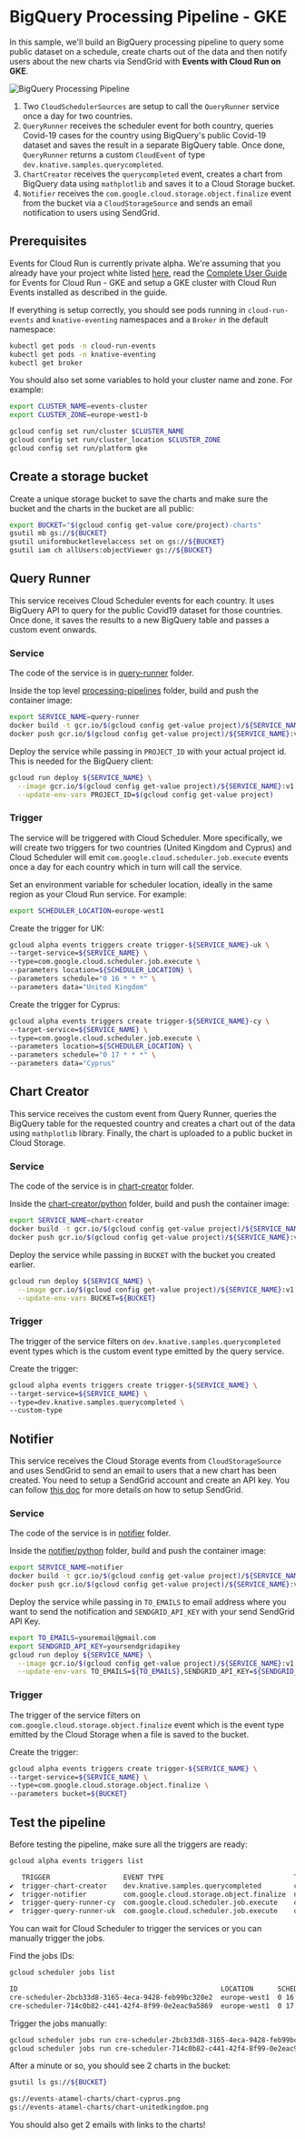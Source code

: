 # BigQuery Processing Pipeline - GKE

In this sample, we'll build an BigQuery processing pipeline to query some public
dataset on a schedule, create charts out of the data and then notify users about
the new charts via SendGrid with **Events with Cloud Run on GKE**.

![BigQuery Processing Pipeline](./images/bigquery-processing-pipeline-gke.png)

1. Two `CloudSchedulerSources` are setup to call the `QueryRunner` service once
   a day for two countries.
2. `QueryRunner` receives the scheduler event for both country, queries Covid-19
   cases for the country using BigQuery's public Covid-19 dataset and saves the
   result in a separate BigQuery table. Once done, `QueryRunner` returns a custom
   `CloudEvent` of type `dev.knative.samples.querycompleted`.
3. `ChartCreator` receives the `querycompleted` event, creates a chart from
   BigQuery data using `mathplotlib` and saves it to a Cloud Storage bucket.
4. `Notifier` receives the `com.google.cloud.storage.object.finalize` event from
   the bucket via a `CloudStorageSource` and sends an email notification to
   users using SendGrid.

## Prerequisites

Events for Cloud Run is currently private alpha. We're assuming that you already
have your project white listed
[here](https://sites.google.com/corp/view/eventsforcloudrun), read the [Complete
User
Guide](https://docs.google.com/document/d/16UHFfDQJlpFb1WsrPZ-DYEP8_HcLbbRPK1ScACXct6U/edit)
for Events for Cloud Run - GKE and setup a GKE cluster with Cloud Run Events
installed as described in the guide.

If everything is setup correctly, you should see pods running in
`cloud-run-events` and `knative-eventing` namespaces and a `Broker` in the
default namespace:

```bash
kubectl get pods -n cloud-run-events
kubectl get pods -n knative-eventing
kubectl get broker
```

You should also set some variables to hold your cluster name and zone. For
example:

```bash
export CLUSTER_NAME=events-cluster
export CLUSTER_ZONE=europe-west1-b

gcloud config set run/cluster $CLUSTER_NAME
gcloud config set run/cluster_location $CLUSTER_ZONE
gcloud config set run/platform gke
```

## Create a storage bucket

Create a unique storage bucket to save the charts and make sure the bucket and
the charts in the bucket are all public:

```bash
export BUCKET="$(gcloud config get-value core/project)-charts"
gsutil mb gs://${BUCKET}
gsutil uniformbucketlevelaccess set on gs://${BUCKET}
gsutil iam ch allUsers:objectViewer gs://${BUCKET}
```

## Query Runner

This service receives Cloud Scheduler events for each country. It uses BigQuery API
to query for the public Covid19 dataset for those countries. Once done, it saves
the results to a new BigQuery table and passes a custom event onwards.

### Service

The code of the service is in [query-runner](https://github.com/meteatamel/knative-tutorial/tree/master/eventing/processing-pipelines/bigquery/query-runner)
folder.

Inside the top level
[processing-pipelines](.https://github.com/meteatamel/knative-tutorial/tree/master/eventing/processing-pipelines)
folder, build and push the container image:

```bash
export SERVICE_NAME=query-runner
docker build -t gcr.io/$(gcloud config get-value project)/${SERVICE_NAME}:v1 -f image/${SERVICE_NAME}/csharp/Dockerfile .
docker push gcr.io/$(gcloud config get-value project)/${SERVICE_NAME}:v1
```

Deploy the service while passing in `PROJECT_ID` with your actual project id.
This is needed for the BigQuery client:

```bash
gcloud run deploy ${SERVICE_NAME} \
  --image gcr.io/$(gcloud config get-value project)/${SERVICE_NAME}:v1 \
  --update-env-vars PROJECT_ID=$(gcloud config get-value project)
```

### Trigger

The service will be triggered with Cloud Scheduler. More specifically, we will
create two triggers for two countries (United Kingdom and Cyprus) and Cloud
Scheduler will emit `com.google.cloud.scheduler.job.execute` events once a day
for each country which in turn will call the service.

Set an environment variable for scheduler location, ideally in the same region
as your Cloud Run service. For example:

```bash
export SCHEDULER_LOCATION=europe-west1
```

Create the trigger for UK:

```bash
gcloud alpha events triggers create trigger-${SERVICE_NAME}-uk \
--target-service=${SERVICE_NAME} \
--type=com.google.cloud.scheduler.job.execute \
--parameters location=${SCHEDULER_LOCATION} \
--parameters schedule="0 16 * * *" \
--parameters data="United Kingdom"
```

Create the trigger for Cyprus:

```bash
gcloud alpha events triggers create trigger-${SERVICE_NAME}-cy \
--target-service=${SERVICE_NAME} \
--type=com.google.cloud.scheduler.job.execute \
--parameters location=${SCHEDULER_LOCATION} \
--parameters schedule="0 17 * * *" \
--parameters data="Cyprus"
```

## Chart Creator

This service receives the custom event from Query Runner, queries the BigQuery
table for the requested country and creates a chart out of the data using
`mathplotlib` library. Finally, the chart is uploaded to a public bucket in
Cloud Storage.

### Service

The code of the service is in [chart-creator](https://github.com/meteatamel/knative-tutorial/tree/master/eventing/processing-pipelines/bigquery/chart-creator)
folder.

Inside the
[chart-creator/python](../eventing/processing-pipelines/bigquery/chart-creator/python)
folder, build and push the container image:

```bash
export SERVICE_NAME=chart-creator
docker build -t gcr.io/$(gcloud config get-value project)/${SERVICE_NAME}:v1 .
docker push gcr.io/$(gcloud config get-value project)/${SERVICE_NAME}:v1
```

Deploy the service while passing in `BUCKET` with the bucket you created earlier.

```bash
gcloud run deploy ${SERVICE_NAME} \
  --image gcr.io/$(gcloud config get-value project)/${SERVICE_NAME}:v1 \
  --update-env-vars BUCKET=${BUCKET}
```

### Trigger

The trigger of the service filters on `dev.knative.samples.querycompleted` event
types which is the custom event type emitted by the query service.

Create the trigger:

```bash
gcloud alpha events triggers create trigger-${SERVICE_NAME} \
--target-service=${SERVICE_NAME} \
--type=dev.knative.samples.querycompleted \
--custom-type
```

## Notifier

This service receives the Cloud Storage events from `CloudStorageSource` and
uses SendGrid to send an email to users that a new chart has been created. You
need to setup a SendGrid account and create an API key. You can follow [this
doc](https://cloud.google.com/functions/docs/tutorials/sendgrid#preparing_the_application)
for more details on how to setup SendGrid.

### Service

The code of the service is in
[notifier](https://github.com/meteatamel/knative-tutorial/tree/master/eventing/processing-pipelines/bigquery/notifier)
folder.

Inside the
[notifier/python](../eventing/processing-pipelines/bigquery/notifier/python)
folder, build and push the container image:

```bash
export SERVICE_NAME=notifier
docker build -t gcr.io/$(gcloud config get-value project)/${SERVICE_NAME}:v1 .
docker push gcr.io/$(gcloud config get-value project)/${SERVICE_NAME}:v1
```

Deploy the service while passing in `TO_EMAILS` to email address where you want
to send the notification and `SENDGRID_API_KEY` with your send SendGrid API Key.

```bash
export TO_EMAILS=youremail@gmail.com
export SENDGRID_API_KEY=yoursendgridapikey
gcloud run deploy ${SERVICE_NAME} \
  --image gcr.io/$(gcloud config get-value project)/${SERVICE_NAME}:v1 \
  --update-env-vars TO_EMAILS=${TO_EMAILS},SENDGRID_API_KEY=${SENDGRID_API_KEY}
```

### Trigger

The trigger of the service filters on `com.google.cloud.storage.object.finalize` event
which is the event type emitted by the Cloud Storage when a file is saved to the
bucket.

Create the trigger:

```bash
gcloud alpha events triggers create trigger-${SERVICE_NAME} \
--target-service=${SERVICE_NAME} \
--type=com.google.cloud.storage.object.finalize \
--parameters bucket=${BUCKET}
```

## Test the pipeline

Before testing the pipeline, make sure all the triggers are ready:

```bash
gcloud alpha events triggers list

   TRIGGER                  EVENT TYPE                                TARGET
✔  trigger-chart-creator    dev.knative.samples.querycompleted        chart-creator
✔  trigger-notifier         com.google.cloud.storage.object.finalize  notifier
✔  trigger-query-runner-cy  com.google.cloud.scheduler.job.execute    query-runner
✔  trigger-query-runner-uk  com.google.cloud.scheduler.job.execute    query-runner
```

You can wait for Cloud Scheduler to trigger the services or you can manually
trigger the jobs.

Find the jobs IDs:

```bash
gcloud scheduler jobs list

ID                                                  LOCATION      SCHEDULE (TZ)          TARGET_TYPE  STATE
cre-scheduler-2bcb33d8-3165-4eca-9428-feb99bc320e2  europe-west1  0 16 * * * (UTC)       Pub/Sub      ENABLED
cre-scheduler-714c0b82-c441-42f4-8f99-0e2eac9a5869  europe-west1  0 17 * * * (UTC)       Pub/Sub      ENABLED
```

Trigger the jobs manually:

```bash
gcloud scheduler jobs run cre-scheduler-2bcb33d8-3165-4eca-9428-feb99bc320e2
gcloud scheduler jobs run cre-scheduler-714c0b82-c441-42f4-8f99-0e2eac9a5869
```

After a minute or so, you should see 2 charts in the bucket:

```bash
gsutil ls gs://${BUCKET}

gs://events-atamel-charts/chart-cyprus.png
gs://events-atamel-charts/chart-unitedkingdom.png
```

You should also get 2 emails with links to the charts!
